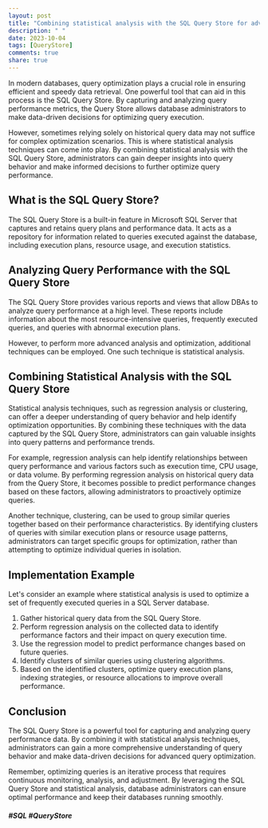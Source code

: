 ```yaml
---
layout: post
title: "Combining statistical analysis with the SQL Query Store for advanced query optimization"
description: " "
date: 2023-10-04
tags: [QueryStore]
comments: true
share: true
---
```


In modern databases, query optimization plays a crucial role in ensuring efficient and speedy data retrieval. One powerful tool that can aid in this process is the SQL Query Store. By capturing and analyzing query performance metrics, the Query Store allows database administrators to make data-driven decisions for optimizing query execution.

However, sometimes relying solely on historical query data may not suffice for complex optimization scenarios. This is where statistical analysis techniques can come into play. By combining statistical analysis with the SQL Query Store, administrators can gain deeper insights into query behavior and make informed decisions to further optimize query performance.

## What is the SQL Query Store?

The SQL Query Store is a built-in feature in Microsoft SQL Server that captures and retains query plans and performance data. It acts as a repository for information related to queries executed against the database, including execution plans, resource usage, and execution statistics.

## Analyzing Query Performance with the SQL Query Store

The SQL Query Store provides various reports and views that allow DBAs to analyze query performance at a high level. These reports include information about the most resource-intensive queries, frequently executed queries, and queries with abnormal execution plans.

However, to perform more advanced analysis and optimization, additional techniques can be employed. One such technique is statistical analysis.

## Combining Statistical Analysis with the SQL Query Store

Statistical analysis techniques, such as regression analysis or clustering, can offer a deeper understanding of query behavior and help identify optimization opportunities. By combining these techniques with the data captured by the SQL Query Store, administrators can gain valuable insights into query patterns and performance trends.

For example, regression analysis can help identify relationships between query performance and various factors such as execution time, CPU usage, or data volume. By performing regression analysis on historical query data from the Query Store, it becomes possible to predict performance changes based on these factors, allowing administrators to proactively optimize queries.

Another technique, clustering, can be used to group similar queries together based on their performance characteristics. By identifying clusters of queries with similar execution plans or resource usage patterns, administrators can target specific groups for optimization, rather than attempting to optimize individual queries in isolation.

## Implementation Example

Let's consider an example where statistical analysis is used to optimize a set of frequently executed queries in a SQL Server database.

1. Gather historical query data from the SQL Query Store.
2. Perform regression analysis on the collected data to identify performance factors and their impact on query execution time.
3. Use the regression model to predict performance changes based on future queries.
4. Identify clusters of similar queries using clustering algorithms.
5. Based on the identified clusters, optimize query execution plans, indexing strategies, or resource allocations to improve overall performance.

## Conclusion

The SQL Query Store is a powerful tool for capturing and analyzing query performance data. By combining it with statistical analysis techniques, administrators can gain a more comprehensive understanding of query behavior and make data-driven decisions for advanced query optimization.

Remember, optimizing queries is an iterative process that requires continuous monitoring, analysis, and adjustment. By leveraging the SQL Query Store and statistical analysis, database administrators can ensure optimal performance and keep their databases running smoothly.

##### #SQL #QueryStore